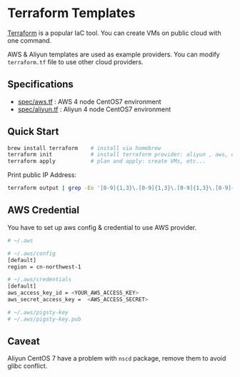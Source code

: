 # Terraform Templates

[Terraform](https://www.terraform.io/) is a popular IaC tool. You can create VMs on public cloud with one command.

AWS & Aliyun templates are used as example providers. You can modify `terraform.tf` file to use other cloud providers.



## Specifications

* [spec/aws.tf](spec/aws.tf) : AWS 4 node CentOS7 environment
* [spec/aliyun.tf](spec/aliyun.tf) : Aliyun 4 node CentOS7 environment



## Quick Start

```bash
brew install terraform    # install via homebrew
terraform init            # install terraform provider: aliyun , aws, only required for the first time
terraform apply           # plan and apply: create VMs, etc...
```

Print public IP Address:

```bash
terraform output | grep -Eo '[0-9]{1,3}\.[0-9]{1,3}\.[0-9]{1,3}\.[0-9]{1,3}'
```



## AWS Credential

You have to set up aws config & credential to use AWS provider. 

```bash
# ~/.aws

# ~/.aws/config
[default]
region = cn-northwest-1

# ~/.aws/credentials
[default]
aws_access_key_id = <YOUR_AWS_ACCESS_KEY>
aws_secret_access_key =  <AWS_ACCESS_SECRET>

# ~/.aws/pigsty-key
# ~/.aws/pigsty-key.pub
```


## Caveat

Aliyun CentOS 7 have a problem with `nscd` package, remove them to avoid glibc conflict.
